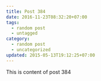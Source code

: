 ```yaml
---
title: Post 384
date: 2016-11-23T08:32:20+07:00
tags:
  - random post
  - untagged
category:
  - random post
  - uncategorized
updated: 2015-05-13T19:12:25+07:00
---
```

This is content of post 384